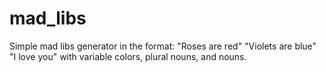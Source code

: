 # mad_libs
Simple mad libs generator in the format: 
"Roses are red" 
"Violets are blue" 
"I love you" 
with variable colors, plural nouns, and nouns.

